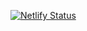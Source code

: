 [![Netlify Status](https://api.netlify.com/api/v1/badges/d792203d-768b-4b65-a81b-e37f557f2dbc/deploy-status)](https://app.netlify.com/sites/russia-travel/deploys)
